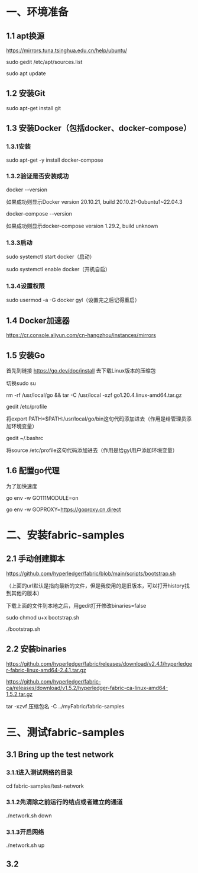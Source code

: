 # 一、环境准备

## 1.1 apt换源
https://mirrors.tuna.tsinghua.edu.cn/help/ubuntu/

sudo gedit /etc/apt/sources.list

sudo apt update

## 1.2 安装Git
sudo apt-get install git

## 1.3 安装Docker（包括docker、docker-compose）
### 1.3.1安装
sudo apt-get -y install docker-compose

### 1.3.2验证是否安装成功
docker --version

如果成功则显示Docker version 20.10.21, build 20.10.21-0ubuntu1~22.04.3

docker-compose --version

如果成功则显示docker-compose version 1.29.2, build unknown

### 1.3.3启动
sudo systemctl start docker（启动）

sudo systemctl enable docker（开机自启）

### 1.3.4设置权限
sudo usermod -a -G docker gyl（设置完之后记得重启）

## 1.4 Docker加速器
https://cr.console.aliyun.com/cn-hangzhou/instances/mirrors


## 1.5 安装Go
首先到链接 https://go.dev/doc/install 去下载Linux版本的压缩包

切换sudo su

rm -rf /usr/local/go && tar -C /usr/local -xzf go1.20.4.linux-amd64.tar.gz

gedit /etc/profile

将export PATH=$PATH:/usr/local/go/bin这句代码添加进去（作用是给管理员添加环境变量）

gedit ~/.bashrc

将source /etc/profile这句代码添加进去（作用是给gyl用户添加环境变量）

## 1.6 配置go代理
为了加快速度

go env -w GO111MODULE=on

go env -w GOPROXY=https://goproxy.cn,direct


# 二、安装fabric-samples
## 2.1 手动创建脚本
https://github.com/hyperledger/fabric/blob/main/scripts/bootstrap.sh

（上面的url默认是指向最新的文件，但是我使用的是旧版本，可以打开history找到其他的版本）

下载上面的文件到本地之后，用gedit打开修改binaries=false

sudo chmod u+x bootstrap.sh

./bootstrap.sh

## 2.2 安装binaries
https://github.com/hyperledger/fabric/releases/download/v2.4.1/hyperledger-fabric-linux-amd64-2.4.1.tar.gz

https://github.com/hyperledger/fabric-ca/releases/download/v1.5.2/hyperledger-fabric-ca-linux-amd64-1.5.2.tar.gz

tar -xzvf 压缩包名 -C ../myFabric/fabric-samples


# 三、测试fabric-samples
## 3.1 Bring up the test network
### 3.1.1进入测试网络的目录
cd fabric-samples/test-network

### 3.1.2先清除之前运行的结点或者建立的通道
./network.sh down

### 3.1.3开启网络
./network.sh up

## 3.2





